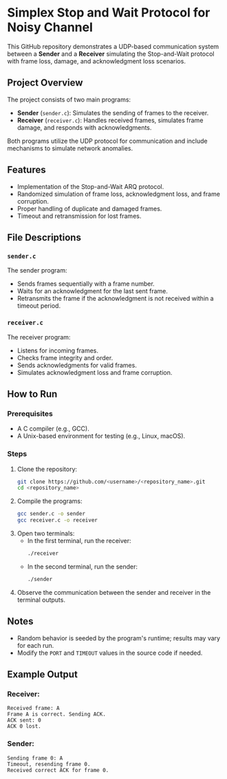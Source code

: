 # Simplex Stop and Wait Protocol for Noisy Channel

This GitHub repository demonstrates a UDP-based communication system between a **Sender** and a **Receiver** simulating the Stop-and-Wait protocol with frame loss, damage, and acknowledgment loss scenarios.

## Project Overview

The project consists of two main programs:
- **Sender** (`sender.c`): Simulates the sending of frames to the receiver.
- **Receiver** (`receiver.c`): Handles received frames, simulates frame damage, and responds with acknowledgments.

Both programs utilize the UDP protocol for communication and include mechanisms to simulate network anomalies.

## Features
- Implementation of the Stop-and-Wait ARQ protocol.
- Randomized simulation of frame loss, acknowledgment loss, and frame corruption.
- Proper handling of duplicate and damaged frames.
- Timeout and retransmission for lost frames.

## File Descriptions

### `sender.c`
The sender program:
- Sends frames sequentially with a frame number.
- Waits for an acknowledgment for the last sent frame.
- Retransmits the frame if the acknowledgment is not received within a timeout period.

### `receiver.c`
The receiver program:
- Listens for incoming frames.
- Checks frame integrity and order.
- Sends acknowledgments for valid frames.
- Simulates acknowledgment loss and frame corruption.

## How to Run

### Prerequisites
- A C compiler (e.g., GCC).
- A Unix-based environment for testing (e.g., Linux, macOS).

### Steps
1. Clone the repository:
   ```bash
   git clone https://github.com/<username>/<repository_name>.git
   cd <repository_name>
   ```
2. Compile the programs:
   ```bash
   gcc sender.c -o sender
   gcc receiver.c -o receiver
   ```
3. Open two terminals:
   - In the first terminal, run the receiver:
     ```bash
     ./receiver
     ```
   - In the second terminal, run the sender:
     ```bash
     ./sender
     ```
4. Observe the communication between the sender and receiver in the terminal outputs.

## Notes
- Random behavior is seeded by the program's runtime; results may vary for each run.
- Modify the `PORT` and `TIMEOUT` values in the source code if needed.

## Example Output

### Receiver:
```
Received frame: A
Frame A is correct. Sending ACK.
ACK sent: 0
ACK 0 lost.
```

### Sender:
```
Sending frame 0: A
Timeout, resending frame 0.
Received correct ACK for frame 0.
```
